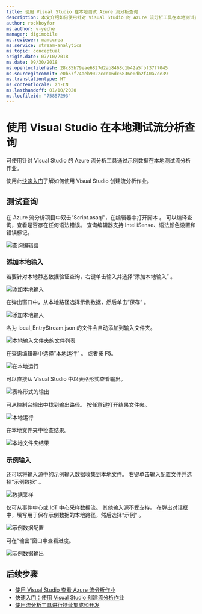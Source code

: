 ```yaml
---
title: 使用 Visual Studio 在本地测试 Azure 流分析查询
description: 本文介绍如何使用针对 Visual Studio 的 Azure 流分析工具在本地测试查询。
author: rockboyfor
ms.author: v-yeche
manager: digimobile
ms.reviewer: mamccrea
ms.service: stream-analytics
ms.topic: conceptual
origin.date: 07/10/2018
ms.date: 09/30/2018
ms.openlocfilehash: 28c85b79eae6827d2ab8468c1b42a5fbf37f7045
ms.sourcegitcommit: e0b57f74aeb9022ccd16dc6836e0db2f40a7de39
ms.translationtype: HT
ms.contentlocale: zh-CN
ms.lasthandoff: 01/10/2020
ms.locfileid: "75857293"
---
```

# <a name="test-stream-analytics-queries-locally-with-visual-studio"></a>使用 Visual Studio 在本地测试流分析查询

可使用针对 Visual Studio 的 Azure 流分析工具通过示例数据在本地测试流分析作业。

使用此[快速入门](stream-analytics-quick-create-vs.md)了解如何使用 Visual Studio 创建流分析作业。

## <a name="test-your-query"></a>测试查询

在 Azure 流分析项目中双击“Script.asaql”，在编辑器中打开脚本  。 可以编译查询，查看是否存在任何语法错误。 查询编辑器支持 IntelliSense、语法颜色设置和错误标记。

![查询编辑器](./media/stream-analytics-vs-tools-local-run/stream-analytics-tools-for-vs-query-01.png)

### <a name="add-local-input"></a>添加本地输入

若要针对本地静态数据验证查询，右键单击输入并选择“添加本地输入”  。

![添加本地输入](./media/stream-analytics-vs-tools-local-run/stream-analytics-tools-for-vs-add-local-input-01.png)

在弹出窗口中，从本地路径选择示例数据，然后单击“保存”  。

![添加本地输入](./media/stream-analytics-vs-tools-local-run/stream-analytics-tools-for-vs-add-local-input-02.png)

名为 local_EntryStream.json  的文件会自动添加到输入文件夹。

![本地输入文件夹的文件列表](./media/stream-analytics-vs-tools-local-run/stream-analytics-tools-for-vs-add-local-input-03.png)

在查询编辑器中选择“本地运行”  。 或者按 F5。

![在本地运行](./media/stream-analytics-vs-tools-local-run/stream-analytics-tools-for-vs-local-run-01.png)

可以直接从 Visual Studio 中以表格形式查看输出。

![表格形式的输出](./media/stream-analytics-vs-tools-local-run/stream-analytics-for-vs-local-result.png)

可从控制台输出中找到输出路径。 按任意键打开结果文件夹。

![本地运行](./media/stream-analytics-vs-tools-local-run/stream-analytics-tools-for-vs-local-run-02.png)

在本地文件夹中检查结果。

![本地文件夹结果](./media/stream-analytics-vs-tools-local-run/stream-analytics-tools-for-vs-local-run-03.png)

### <a name="sample-input"></a>示例输入
还可以将输入源中的示例输入数据收集到本地文件。 右键单击输入配置文件并选择“示例数据”  。 

![数据采样](./media/stream-analytics-vs-tools-local-run/stream-analytics-tools-for-vs-sample-data-01.png)

仅可从事件中心或 IoT 中心采样数据流。 其他输入源不受支持。 在弹出对话框中，填写用于保存示例数据的本地路径，然后选择“示例”  。

![示例数据配置](./media/stream-analytics-vs-tools-local-run/stream-analytics-tools-for-vs-sample-data-02.png)

可在“输出”窗口中查看进度。  

![示例数据输出](./media/stream-analytics-vs-tools-local-run/stream-analytics-tools-for-vs-sample-data-03.png)

## <a name="next-steps"></a>后续步骤

* [使用 Visual Studio 查看 Azure 流分析作业](/stream-analytics/stream-analytics-vs-tools)
* [快速入门：使用 Visual Studio 创建流分析作业](/stream-analytics/stream-analytics-quick-create-vs)
* [使用流分析工具进行持续集成和开发](stream-analytics-tools-for-visual-studio-cicd.md)

<!-- Update_Description: new articles on stream analytics vs tools local run -->

<!--ms.date: 09/30/2018-->

